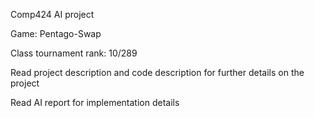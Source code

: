 Comp424 AI project

Game: Pentago-Swap

Class tournament rank: 10/289

Read project description and code description for further details on the project

Read AI report for implementation details
